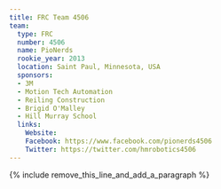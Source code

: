 ```yaml
---
title: FRC Team 4506
team:
  type: FRC
  number: 4506
  name: PioNerds
  rookie_year: 2013
  location: Saint Paul, Minnesota, USA
  sponsors:
  - 3M
  - Motion Tech Automation
  - Reiling Construction
  - Brigid O'Malley
  - Hill Murray School
  links:
    Website: 
    Facebook: https://www.facebook.com/pionerds4506
    Twitter: https://twitter.com/hmrobotics4506
---
```


{% include remove_this_line_and_add_a_paragraph %}